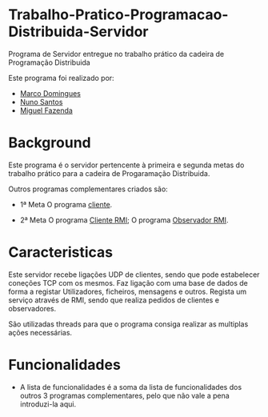 # Trabalho-Pratico-Programacao-Distribuida-Servidor
Programa de Servidor entregue no trabalho prático da cadeira de Programação Distribuida

Este programa foi realizado por:
- [Marco Domingues](https://github.com/Blaldas)
- [Nuno Santos](https://github.com/MidgetSlayer)
- [Miguel Fazenda](https://github.com/D1scak3)


# Background

Este programa é o servidor pertencente à primeira e segunda metas do trabalho prático para a cadeira de Progaramação Distribuida.

Outros programas complementares criados são:

- 1ª Meta
O programa [cliente](https://github.com/Blaldas/Trabalho-Pratico-Programacao-Distribuida-Cliente).

- 2ª Meta
O programa [Cliente RMI](https://github.com/Blaldas/Trabalho-Pratico-Programacao-Distribuida-Cliente-RMI);
O programa [Observador RMI](https://github.com/Blaldas/Trabalho-Pratico-Programacao-Distribuida-Observador-RMI).


# Caracteristicas

Este servidor recebe ligações UDP de clientes, sendo que pode estabelecer coneções TCP com os mesmos.
Faz ligação com uma base de dados de forma a registar Utilizadores, ficheiros, mensagens e outros.
Regista um serviço através de RMI, sendo que realiza pedidos de clientes e observadores.

São utilizadas threads para que o programa consiga realizar as multiplas ações necessárias.


# Funcionalidades

- A lista de funcionalidades é a soma da lista de funcionalidades dos outros 3 programas complementares, pelo que não vale a pena introduzi-la aqui.
